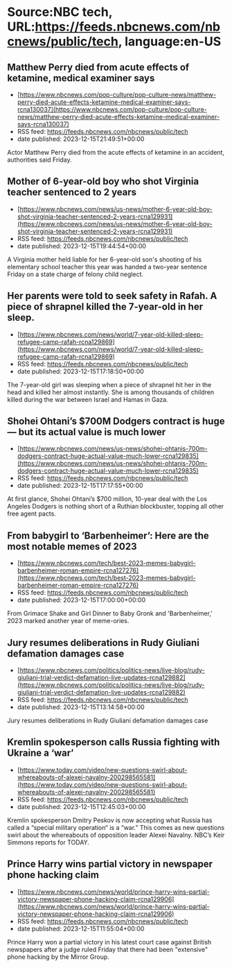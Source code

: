 # Source:NBC tech, URL:https://feeds.nbcnews.com/nbcnews/public/tech, language:en-US

## Matthew Perry died from acute effects of ketamine, medical examiner says
 - [https://www.nbcnews.com/pop-culture/pop-culture-news/matthew-perry-died-acute-effects-ketamine-medical-examiner-says-rcna130037](https://www.nbcnews.com/pop-culture/pop-culture-news/matthew-perry-died-acute-effects-ketamine-medical-examiner-says-rcna130037)
 - RSS feed: https://feeds.nbcnews.com/nbcnews/public/tech
 - date published: 2023-12-15T21:49:51+00:00

Actor Matthew Perry died from the acute effects of ketamine in an accident, authorities said Friday.

## Mother of 6-year-old boy who shot Virginia teacher sentenced to 2 years
 - [https://www.nbcnews.com/news/us-news/mother-6-year-old-boy-shot-virginia-teacher-sentenced-2-years-rcna129931](https://www.nbcnews.com/news/us-news/mother-6-year-old-boy-shot-virginia-teacher-sentenced-2-years-rcna129931)
 - RSS feed: https://feeds.nbcnews.com/nbcnews/public/tech
 - date published: 2023-12-15T19:44:54+00:00

A Virginia mother held liable for her 6-year-old son's shooting of his elementary school teacher this year was handed a two-year sentence Friday on a state charge of felony child neglect.

## Her parents were told to seek safety in Rafah. A piece of shrapnel killed the 7-year-old in her sleep.
 - [https://www.nbcnews.com/news/world/7-year-old-killed-sleep-refugee-camp-rafah-rcna129869](https://www.nbcnews.com/news/world/7-year-old-killed-sleep-refugee-camp-rafah-rcna129869)
 - RSS feed: https://feeds.nbcnews.com/nbcnews/public/tech
 - date published: 2023-12-15T17:18:50+00:00

The 7-year-old girl was sleeping when a piece of shrapnel hit her in the head and killed her almost instantly. She is among thousands of children killed during the war between Israel and Hamas in Gaza.

## Shohei Ohtani’s $700M Dodgers contract is huge — but its actual value is much lower
 - [https://www.nbcnews.com/news/us-news/shohei-ohtanis-700m-dodgers-contract-huge-actual-value-much-lower-rcna129835](https://www.nbcnews.com/news/us-news/shohei-ohtanis-700m-dodgers-contract-huge-actual-value-much-lower-rcna129835)
 - RSS feed: https://feeds.nbcnews.com/nbcnews/public/tech
 - date published: 2023-12-15T17:17:55+00:00

At first glance, Shohei Ohtani’s $700 million, 10-year deal with the Los Angeles Dodgers is nothing short of a Ruthian blockbuster, topping all other free agent pacts.

## From babygirl to ‘Barbenheimer’: Here are the most notable memes of 2023
 - [https://www.nbcnews.com/tech/best-2023-memes-babygirl-barbenheimer-roman-empire-rcna127276](https://www.nbcnews.com/tech/best-2023-memes-babygirl-barbenheimer-roman-empire-rcna127276)
 - RSS feed: https://feeds.nbcnews.com/nbcnews/public/tech
 - date published: 2023-12-15T17:00:00+00:00

From Grimace Shake and Girl Dinner to Baby Gronk and 'Barbenheimer,' 2023 marked another year of meme-ories.

## Jury resumes deliberations in Rudy Giuliani defamation damages case
 - [https://www.nbcnews.com/politics/politics-news/live-blog/rudy-giuliani-trial-verdict-defamation-live-updates-rcna129882](https://www.nbcnews.com/politics/politics-news/live-blog/rudy-giuliani-trial-verdict-defamation-live-updates-rcna129882)
 - RSS feed: https://feeds.nbcnews.com/nbcnews/public/tech
 - date published: 2023-12-15T13:14:58+00:00

Jury resumes deliberations in Rudy Giuliani defamation damages case

## Kremlin spokesperson calls Russia fighting with Ukraine a ‘war’
 - [https://www.today.com/video/new-questions-swirl-about-whereabouts-of-alexei-navalny-200298565581](https://www.today.com/video/new-questions-swirl-about-whereabouts-of-alexei-navalny-200298565581)
 - RSS feed: https://feeds.nbcnews.com/nbcnews/public/tech
 - date published: 2023-12-15T12:45:03+00:00

Kremlin spokesperson Dmitry Peskov is now accepting what Russia has called a “special military operation“ is a “war.” This comes as new questions swirl about the whereabouts of opposition leader Alexei Navalny. NBC’s Keir Simmons reports for TODAY.

## Prince Harry wins partial victory in newspaper phone hacking claim
 - [https://www.nbcnews.com/news/world/prince-harry-wins-partial-victory-newspaper-phone-hacking-claim-rcna129906](https://www.nbcnews.com/news/world/prince-harry-wins-partial-victory-newspaper-phone-hacking-claim-rcna129906)
 - RSS feed: https://feeds.nbcnews.com/nbcnews/public/tech
 - date published: 2023-12-15T11:55:04+00:00

Prince Harry won a partial victory in his latest court case against British newspapers after a judge ruled Friday that there had been "extensive" phone hacking by the Mirror Group.

